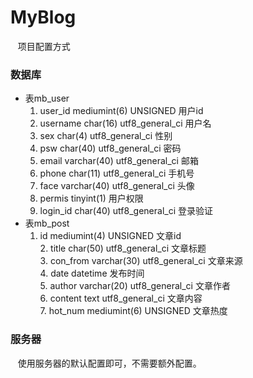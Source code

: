 # MyBlog
    项目配置方式
    
### 数据库
* 表mb_user  
    1. user_id  mediumint(6)  UNSIGNED  用户id  
    2. username  char(16)  utf8_general_ci  用户名  
    3. sex  char(4)  utf8_general_ci  性别  
    4. psw  char(40)  utf8_general_ci  密码  
    5. email	varchar(40)	utf8_general_ci  邮箱  
    6. phone	char(11)	utf8_general_ci  手机号  
    7. face	varchar(40)	utf8_general_ci  头像  
    8. permis  tinyint(1)  用户权限  
    9. login_id  char(40)	utf8_general_ci  登录验证  
* 表mb_post  
    1. id  mediumint(4)  UNSIGNED  文章id  
	  2. title  char(50)  utf8_general_ci  文章标题  
	  3. con_from  varchar(30)  utf8_general_ci  文章来源  
	  4. date  datetime  发布时间  
	  5. author  varchar(20)  utf8_general_ci  文章作者  
	  6. content  text  utf8_general_ci  文章内容  
	  7. hot_num  mediumint(6)  UNSIGNED  文章热度  
    
### 服务器
    使用服务器的默认配置即可，不需要额外配置。
